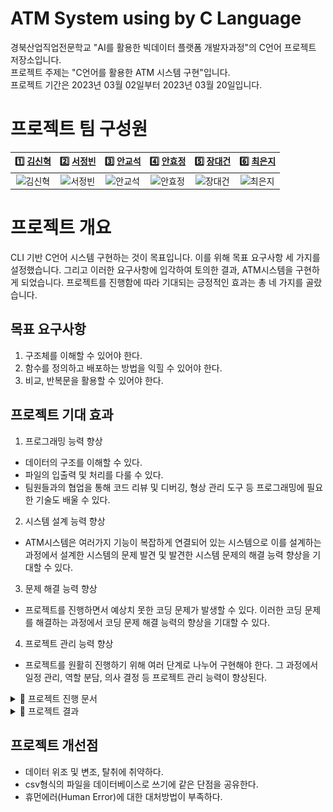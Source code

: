 # ATM System using by C Language

경북산업직업전문학교 "AI를 활용한 빅데이터 플랫폼 개발자과정"의 C언어 프로젝트 저장소입니다.  
프로젝트 주제는 "C언어를 활용한 ATM 시스템 구현"입니다.  
프로젝트 기간은 2023년 03월 02일부터 2023년 03월 20일입니다.

# 프로젝트 팀 구성원

|                                      1️⃣ [김신혁](https://github.com/909ma)                                      |                                    2️⃣ [서정빈](https://github.com/jjangbin)                                     |                                     3️⃣ [안교석](https://github.com/gsa5000)                                      |                                   4️⃣ [안효정](https://github.com/AnHyojeongg)                                    |                                   5️⃣ [장대건](https://github.com/Jangdaegun)                                    |                                    6️⃣ [최은지](https://github.com/EunjiCh0i)                                     |
| :-------------------------------------------------------------------------------------------------------------: | :-------------------------------------------------------------------------------------------------------------: | :--------------------------------------------------------------------------------------------------------------: | :--------------------------------------------------------------------------------------------------------------: | :-------------------------------------------------------------------------------------------------------------: | :--------------------------------------------------------------------------------------------------------------: |
| <img src="https://avatars.githubusercontent.com/u/90695479" width="70px" height="" title="" alt="김신혁"></img> | <img src="https://avatars.githubusercontent.com/u/75109836" width="70px" height="" title="" alt="서정빈"></img> | <img src="https://avatars.githubusercontent.com/u/126536937" width="70px" height="" title="" alt="안교석"></img> | <img src="https://avatars.githubusercontent.com/u/126536928" width="70px" height="" title="" alt="안효정"></img> | <img src="https://avatars.githubusercontent.com/u/95290455" width="70px" height="" title="" alt="장대건"></img> | <img src="https://avatars.githubusercontent.com/u/125620422" width="70px" height="" title="" alt="최은지"></img> |

# 프로젝트 개요

CLI 기반 C언어 시스템 구현하는 것이 목표입니다. 이를 위해 목표 요구사항 세 가지를 설정했습니다. 그리고 이러한 요구사항에 입각하여 토의한 결과, ATM시스템을 구현하게 되었습니다.
프로젝트를 진행함에 따라 기대되는 긍정적인 효과는 총 네 가지를 골랐습니다.

## 목표 요구사항

1. 구조체를 이해할 수 있어야 한다.
2. 함수를 정의하고 배포하는 방법을 익힐 수 있어야 한다.
3. 비교, 반복문을 활용할 수 있어야 한다.

## 프로젝트 기대 효과

1. 프로그래밍 능력 향상

- 데이터의 구조를 이해할 수 있다.
- 파일의 입출력 및 처리를 다룰 수 있다.
- 팀원들과의 협업을 통해 코드 리뷰 및 디버깅, 형상 관리 도구 등 프로그래밍에 필요한 기술도 배울 수 있다.

2. 시스템 설계 능력 향상

- ATM시스템은 여러가지 기능이 복잡하게 연결되어 있는 시스템으로 이를 설계하는 과정에서 설계한 시스템의 문제 발견 및 발견한 시스템 문제의 해결 능력 향상을 기대할 수 있다.

3. 문제 해결 능력 향상

- 프로젝트를 진행하면서 예상치 못한 코딩 문제가 발생할 수 있다. 이러한 코딩 문제를 해결하는 과정에서 코딩 문제 해결 능력의 향상을 기대할 수 있다.

4. 프로젝트 관리 능력 향상

- 프로젝트를 원활히 진행하기 위해 여러 단계로 나누어 구현해야 한다. 그 과정에서 일정 관리, 역할 분담, 의사 결정 등 프로젝트 관리 능력이 향상된다.

<details>
    <summary>📁 프로젝트 진행 문서</summary>

## 요구사항 정의서

![Alt text](https://raw.githubusercontent.com/909ma/ATM-System-using-by-C-Language/main/%EC%A0%9C%EC%B6%9C%20%ED%8C%8C%EC%9D%BC%20%EA%B4%80%EB%A6%AC/1_%EA%B9%80%EC%8B%A0%ED%98%81_%EC%84%9C%EC%A0%95%EB%B9%88_%EC%95%88%EA%B5%90%EC%84%9D_%EC%95%88%ED%9A%A8%EC%A0%95_%EC%9E%A5%EB%8C%80%EA%B1%B4_%EC%B5%9C%EC%9D%80%EC%A7%80/%EC%9A%94%EA%B5%AC%EC%82%AC%ED%95%AD%20%EC%A0%95%EC%9D%98%EC%84%9C.JPG)

## Gantt Chart

![Alt text](https://raw.githubusercontent.com/909ma/ATM-System-using-by-C-Language/main/%EC%A0%9C%EC%B6%9C%20%ED%8C%8C%EC%9D%BC%20%EA%B4%80%EB%A6%AC/1_%EA%B9%80%EC%8B%A0%ED%98%81_%EC%84%9C%EC%A0%95%EB%B9%88_%EC%95%88%EA%B5%90%EC%84%9D_%EC%95%88%ED%9A%A8%EC%A0%95_%EC%9E%A5%EB%8C%80%EA%B1%B4_%EC%B5%9C%EC%9D%80%EC%A7%80/Gantt%20%EC%B0%A8%ED%8A%B8.JPG)

## 프로젝트 일정 관리

![Alt text](https://raw.githubusercontent.com/909ma/ATM-System-using-by-C-Language/main/%EC%A0%9C%EC%B6%9C%20%ED%8C%8C%EC%9D%BC%20%EA%B4%80%EB%A6%AC/1_%EA%B9%80%EC%8B%A0%ED%98%81_%EC%84%9C%EC%A0%95%EB%B9%88_%EC%95%88%EA%B5%90%EC%84%9D_%EC%95%88%ED%9A%A8%EC%A0%95_%EC%9E%A5%EB%8C%80%EA%B1%B4_%EC%B5%9C%EC%9D%80%EC%A7%80/%ED%94%84%EB%A1%9C%EC%A0%9D%ED%8A%B8%20%EC%9D%BC%EC%A0%95%20%EA%B4%80%EB%A6%AC.JPG)

</details>

<details>
    <summary>📁 프로젝트 결과</summary>
    <img src="./제출 파일 관리/결과/슬라이드14.JPG" width="100%" height="" title="" alt="결과"></img> <br>
    <img src="./제출 파일 관리/결과/슬라이드15.JPG" width="100%" height="" title="" alt="결과"></img> <br>
    <img src="./제출 파일 관리/결과/슬라이드16.JPG" width="100%" height="" title="" alt="결과"></img> <br>
    <img src="./제출 파일 관리/결과/슬라이드17.JPG" width="100%" height="" title="" alt="결과"></img> <br>
    <img src="./제출 파일 관리/결과/슬라이드18.JPG" width="100%" height="" title="" alt="결과"></img> <br>
    <img src="./제출 파일 관리/결과/슬라이드19.JPG" width="100%" height="" title="" alt="결과"></img> <br>
</details>

## 프로젝트 개선점

- 데이터 위조 및 변조, 탈취에 취약하다.
- csv형식의 파일을 데이터베이스로 쓰기에 같은 단점을 공유한다.
- 휴먼에러(Human Error)에 대한 대처방법이 부족하다.
